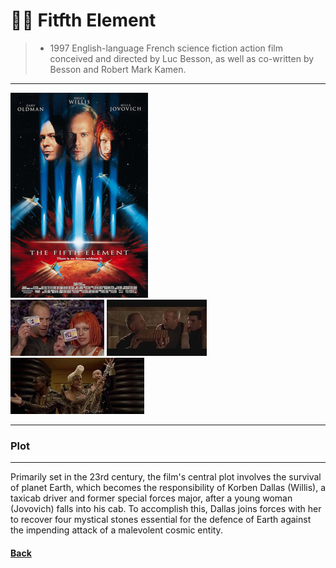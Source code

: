 # 👩‍🦰 Fitfth Element  

>+ 1997 English-language French science fiction action film conceived and directed by Luc Besson, as well as co-written by Besson and Robert Mark Kamen. 
---
![fifth][def]\
![fifth](fifth1.jpg)
![fifth](fifth2.jpg)
![fifth](fifth3.jpg)


[def]: fifth_el.jpg

---
### Plot
---
 Primarily set in the 23rd century, the film's central plot involves the survival of planet Earth, which becomes the responsibility of Korben Dallas (Willis), a taxicab driver and former special forces major, after a young woman (Jovovich) falls into his cab. To accomplish this, Dallas joins forces with her to recover four mystical stones essential for the defence of Earth against the impending attack of a malevolent cosmic entity.

 #### [Back](./drama.md)